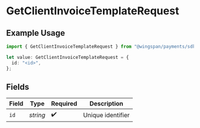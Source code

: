 # GetClientInvoiceTemplateRequest

## Example Usage

```typescript
import { GetClientInvoiceTemplateRequest } from "@wingspan/payments/sdk/models/operations";

let value: GetClientInvoiceTemplateRequest = {
  id: "<id>",
};
```

## Fields

| Field              | Type               | Required           | Description        |
| ------------------ | ------------------ | ------------------ | ------------------ |
| `id`               | *string*           | :heavy_check_mark: | Unique identifier  |